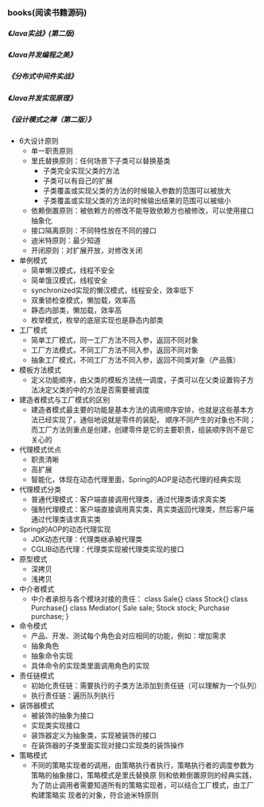 ### books(阅读书籍源码)

##### 《Java实战》(第二版)

##### 《Java并发编程之美》

##### 《分布式中间件实战》

##### 《Java并发实现原理》

##### 《设计模式之禅（第二版）》
+ 6大设计原则
    + 单一职责原则
    + 里氏替换原则：任何场景下子类可以替换基类
        + 子类完全实现父类的方法
        + 子类可以有自己的扩展
        + 子类覆盖或实现父类的方法的时候输入参数的范围可以被放大
        + 子类覆盖或实现父类的方法的时候输出结果的范围可以被缩小
    + 依赖倒置原则：被依赖方的修改不能导致依赖方也被修改，可以使用接口抽象化
    + 接口隔离原则：不同特性放在不同的接口
    + 迪米特原则：最少知道
    + 开闭原则：对扩展开放，对修改关闭
+ 单例模式
    + 简单懒汉模式，线程不安全
    + 简单饿汉模式，线程安全  
    + synchronized实现的懒汉模式，线程安全，效率低下
    + 双重锁检查模式，懒加载，效率高
    + 静态内部类，懒加载，效率高
    + 枚举模式，枚举的底层实现也是静态内部类  
+ 工厂模式
    + 简单工厂模式，同一工厂方法不同入参，返回不同对象
    + 工厂方法模式，不同工厂方法不同入参，返回不同对象
    + 抽象工厂模式，不同工厂方法不同入参，返回不同类对象（产品簇）    
+ 模板方法模式
    + 定义功能顺序，由父类的模板方法统一调度，子类可以在父类设置钩子方法决定父类的中的方法是否需要被调度    
+ 建造者模式与工厂模式的区别
    + 建造者模式最主要的功能是基本方法的调用顺序安排，也就是这些基本方法已经实现了，通俗地说就是零件的装配，
    顺序不同产生的对象也不同；而工厂方法则重点是创建，创建零件是它的主要职责，组装顺序则不是它关心的   
+ 代理模式优点
    + 职责清晰
    + 高扩展
    + 智能化，体现在动态代理里面，Spring的AOP是动态代理的经典实现
+ 代理模式分类
    + 普通代理模式：客户端直接调用代理类，通过代理类请求真实类
    + 强制代理模式：客户端直接调用真实类，真实类返回代理类，然后客户端通过代理类请求真实类
+ Spring的AOP的动态代理实现
    + JDK动态代理：代理类继承被代理类
    + CGLIB动态代理：代理类实现被代理类实现的接口
+ 原型模式
    + 深拷贝
    + 浅拷贝 
+ 中介者模式
    + 中介者承担与各个模块对接的责任：
    class Sale{} 
    class Stock{} 
    class Purchase{} 
    class Mediator{ 
        Sale sale; 
        Stock stock; 
        Purchase purchase; 
    }
+ 命令模式
    + 产品、开发、测试每个角色会对应相同的功能，例如：增加需求
    + 抽象角色
    + 抽象命令实现
    + 具体命令的实现类里面调用角色的实现
+ 责任链模式
    + 初始化责任链：需要执行的子类方法添加到责任链（可以理解为一个队列）
    + 执行责任链：遍历队列执行
+ 装饰器模式
    + 被装饰的抽象为接口
    + 实现类实现接口
    + 装饰器定义为抽象类，实现被装饰的接口
    + 在装饰器的子类里面实现对接口实现类的装饰操作
+ 策略模式
    + 不同的策略实现者的调用，由策略执行者执行，策略执行者的调度参数为策略的抽象接口，策略模式是里氏替换原
    则和依赖倒置原则的经典实践，为了防止调用者需要知道所有的策略实现者，可以结合工厂模式，由工厂构建策略实
    现者的对象，符合迪米特原则    
